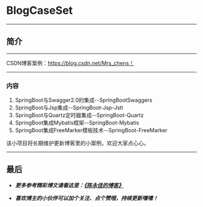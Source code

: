 # BlogCaseSet
----------------------
## 简介

----------------------
CSDN博客案例：https://blog.csdn.net/Mrs_chens！

----------------------
### 内容
1. SpringBoot与Swagger2.0的集成--SpringBootSwaggers
2. SpringBoot与Jsp集成--SpringBoot-Jsp-Jstl
3. SpringBoot与Quartz定时器集成--SpringBoot-Quartz
4. SpringBoot集成Mybatis框架--SpringBoot-Mybatis
5. SpringBoot集成FreeMarker模板技术--SpringBoot-FreeMarker

该小项目将长期维护更新博客里的小案例，欢迎大家点心心。

---------------------------
## 最后

- **_更多参考精彩博文请看这里：[《陈永佳的博客》](https://blog.csdn.net/Mrs_chens)_**

- **_喜欢博主的小伙伴可以加个关注、点个赞哦，持续更新嘿嘿！_**
